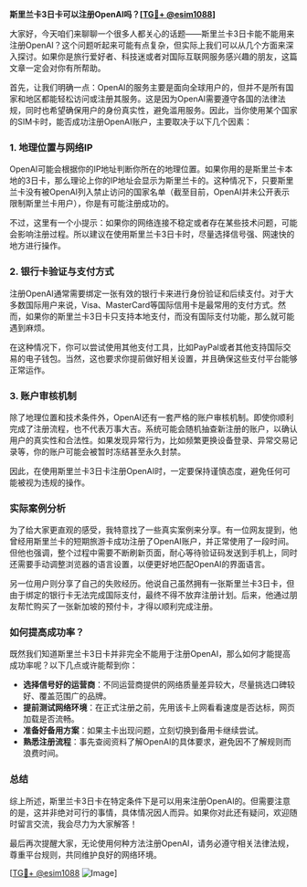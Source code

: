 **斯里兰卡3日卡可以注册OpenAI吗？[[TG💪+ @esim1088](https://t.me/s/esim1088)]**

大家好，今天咱们来聊聊一个很多人都关心的话题——斯里兰卡3日卡能不能用来注册OpenAI？这个问题听起来可能有点复杂，但实际上我们可以从几个方面来深入探讨。如果你是旅行爱好者、科技迷或者对国际互联网服务感兴趣的朋友，这篇文章一定会对你有所帮助。

首先，让我们明确一点：OpenAI的服务主要是面向全球用户的，但并不是所有国家和地区都能轻松访问或注册其服务。这是因为OpenAI需要遵守各国的法律法规，同时也希望确保用户的身份真实性，避免滥用服务。因此，当你使用某个国家的SIM卡时，能否成功注册OpenAI账户，主要取决于以下几个因素：

### 1. 地理位置与网络IP

OpenAI可能会根据你的IP地址判断你所在的地理位置。如果你用的是斯里兰卡本地的3日卡，那么理论上你的IP地址会显示为斯里兰卡的。这种情况下，只要斯里兰卡没有被OpenAI列入禁止访问的国家名单（截至目前，OpenAI并未公开表示限制斯里兰卡用户），你是有可能注册成功的。

不过，这里有一个小提示：如果你的网络连接不稳定或者存在某些技术问题，可能会影响注册过程。所以建议在使用斯里兰卡3日卡时，尽量选择信号强、网速快的地方进行操作。

### 2. 银行卡验证与支付方式

注册OpenAI通常需要绑定一张有效的银行卡来进行身份验证和后续支付。对于大多数国际用户来说，Visa、MasterCard等国际信用卡是最常用的支付方式。然而，如果你的斯里兰卡3日卡只支持本地支付，而没有国际支付功能，那么就可能遇到麻烦。

在这种情况下，你可以尝试使用其他支付工具，比如PayPal或者其他支持国际交易的电子钱包。当然，这也要求你提前做好相关设置，并且确保这些支付平台能够正常运作。

### 3. 账户审核机制

除了地理位置和技术条件外，OpenAI还有一套严格的账户审核机制。即使你顺利完成了注册流程，也不代表万事大吉。系统可能会随机抽查新注册的账户，以确认用户的真实性和合法性。如果发现异常行为，比如频繁更换设备登录、异常交易记录等，你的账户可能会被暂时冻结甚至永久封禁。

因此，在使用斯里兰卡3日卡注册OpenAI时，一定要保持谨慎态度，避免任何可能被视为违规的操作。

### 实际案例分析

为了给大家更直观的感受，我特意找了一些真实案例来分享。有一位网友提到，他曾经用斯里兰卡的短期旅游卡成功注册了OpenAI账户，并正常使用了一段时间。但他也强调，整个过程中需要不断刷新页面，耐心等待验证码发送到手机上，同时还需要手动调整浏览器的语言设置，以便更好地匹配OpenAI的界面语言。

另一位用户则分享了自己的失败经历。他说自己虽然拥有一张斯里兰卡3日卡，但由于绑定的银行卡无法完成国际支付，最终不得不放弃注册计划。后来，他通过朋友帮忙购买了一张新加坡的预付卡，才得以顺利完成注册。

### 如何提高成功率？

既然我们知道斯里兰卡3日卡并非完全不能用于注册OpenAI，那么如何才能提高成功率呢？以下几点或许能帮到你：

- **选择信号好的运营商**：不同运营商提供的网络质量差异较大，尽量挑选口碑较好、覆盖范围广的品牌。
- **提前测试网络环境**：在正式注册之前，先用该卡上网看看速度是否达标，网页加载是否流畅。
- **准备好备用方案**：如果主卡出现问题，立刻切换到备用卡继续尝试。
- **熟悉注册流程**：事先查阅资料了解OpenAI的具体要求，避免因不了解规则而浪费时间。

### 总结

综上所述，斯里兰卡3日卡在特定条件下是可以用来注册OpenAI的。但需要注意的是，这并非绝对可行的事情，具体情况因人而异。如果你对此还有疑问，欢迎随时留言交流，我会尽力为大家解答！

最后再次提醒大家，无论使用何种方法注册OpenAI，请务必遵守相关法律法规，尊重平台规则，共同维护良好的网络环境。

[[TG💪+ @esim1088](https://t.me/s/esim1088) ![Image](https://i.postimg.cc/4NQfJmqS/Snipaste-2025-05-13-00-14-12.png)]